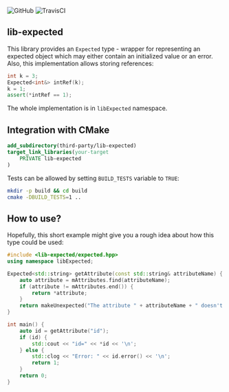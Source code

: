 ![GitHub](https://img.shields.io/github/license/proxict/lib-expected) ![TravisCI](https://travis-ci.org/proxict/lib-expected.svg?branch=master)

lib-expected
------------

This library provides an `Expected` type - wrapper for representing an expected object which may either contain an initialized value or an error.
Also, this implementation allows storing references:

```c++
int k = 3;
Expected<int&> intRef(k);
k = 1;
assert(*intRef == 1);
```

The whole implementation is in `libExpected` namespace.
 
Integration with CMake
----------------------
```cmake
add_subdirectory(third-party/lib-expected)
target_link_libraries(your-target
    PRIVATE lib-expected
)
```

Tests can be allowed by setting `BUILD_TESTS` variable to `TRUE`:
```bash
mkdir -p build && cd build
cmake -DBUILD_TESTS=1 ..
```

How to use?
-----------
Hopefully, this short example might give you a rough idea about how this type could be used:
```c++
#include <lib-expected/expected.hpp>
using namespace libExpected;

Expected<std::string> getAttribute(const std::string& attributeName) {
    auto attribute = mAttributes.find(attributeName);
    if (attribute != mAttributes.end()) {
        return *attribute;
    }
    return makeUnexpected("The attribute " + attributeName + " doesn't exist");
}

int main() {
    auto id = getAttribute("id");
    if (id) {
        std::cout << "id=" << *id << '\n';
    } else {
        std::clog << "Error: " << id.error() << '\n';
        return 1;
    }
    return 0;
}
```
